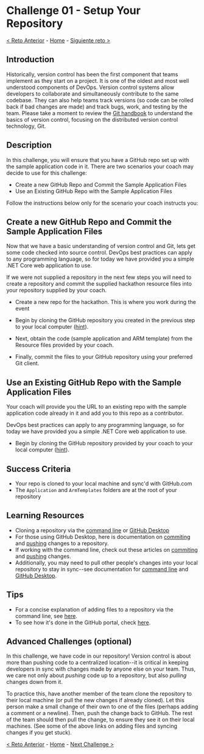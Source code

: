 # Challenge 01 - Setup Your Repository

[<  Reto Anterior](Challenge-00.md) - [Home](../README.md) - [Siguiente reto >](Challenge-02.md)

## Introduction

Historically, version control has been the first component that teams implement as they start on a project. It is one of the oldest and most well understood components of DevOps. Version control systems allow developers to collaborate and simultaneously contribute to the same codebase. They can also help teams track versions (so code can be rolled back if bad changes are made) and track bugs, work, and testing by the team. Please take a moment to review the [Git handbook](https://guides.github.com/introduction/git-handbook/) to understand the basics of version control, focusing on the distributed version control technology, Git.

## Description

In this challenge, you will ensure that you have a GitHub repo set up with the sample application code in it. There are two scenarios your coach may decide to use for this challenge:

- Create a new GitHub Repo and Commit the Sample Application Files
- Use an Existing GitHub Repo with the Sample Application Files

Follow the instructions below only for the scenario your coach instructs you:

## Create a new GitHub Repo and Commit the Sample Application Files

Now that we have a basic understanding of version control and Git, lets get some code checked into source control. DevOps best practices can apply to any programming language, so for today we have provided you a simple .NET Core web application to use.

If we were not supplied a repository in the next few steps you will need to create a repository and commit the supplied hackathon resource files into your repository supplied by your coach.

- Create a new repo for the hackathon. This is where you work during the event

- Begin by cloning the GitHub repository you created in the previous step to your local computer ([hint](https://help.github.com/en/articles/cloning-a-repository)).

- Next, obtain the code (sample application and ARM template) from the Resource files provided by your coach.

- Finally, commit the files to your GitHub repository using your preferred Git client.

## Use an Existing GitHub Repo with the Sample Application Files

Your coach will provide you the URL to an existing repo with the sample application code already in it and add you to this repo as a contributor.

DevOps best practices can apply to any programming language, so for today we have provided you a simple .NET Core web application to use.

- Begin by cloning the GitHub repository provided by your coach to your local computer ([hint](https://help.github.com/en/articles/cloning-a-repository)).

## Success Criteria

- Your repo is cloned to your local machine and sync'd with GitHub.com
- The `Application` and `ArmTemplates` folders are at the root of your repository

## Learning Resources

- Cloning a repository via the [command line](https://docs.github.com/en/github/creating-cloning-and-archiving-repositories/cloning-a-repository) or [GitHub Desktop](https://docs.github.com/en/desktop/contributing-and-collaborating-using-github-desktop/cloning-a-repository-from-github-to-github-desktop)
- For those using GitHub Desktop, here is documentation on [commiting](https://docs.github.com/en/desktop/contributing-and-collaborating-using-github-desktop/committing-and-reviewing-changes-to-your-project) and [pushing](https://docs.github.com/en/desktop/contributing-and-collaborating-using-github-desktop/pushing-changes-to-github) changes to a repository.
- If working with the command line, check out these articles on [commiting](https://docs.github.com/en/github/committing-changes-to-your-project/creating-and-editing-commits) and [pushing](https://docs.github.com/en/github/using-git/pushing-commits-to-a-remote-repository) changes.
- Additionally, you may need to pull other people's changes into your local repository to stay in sync--see documentation for [command line](https://docs.github.com/en/github/using-git/getting-changes-from-a-remote-repository) and [GitHub Desktop](https://docs.github.com/en/desktop/contributing-and-collaborating-using-github-desktop/keeping-your-local-repository-in-sync-with-github).

## Tips

- For a concise explanation of adding files to a repository via the command line, see [here](https://docs.github.com/en/github/managing-files-in-a-repository/adding-a-file-to-a-repository-using-the-command-line). 
- To see how it's done in the GitHub portal, check [here](https://docs.github.com/en/github/managing-files-in-a-repository/managing-files-on-github). 

## Advanced Challenges (optional)

In this challenge, we have code in our repository! Version control is about more than pushing code to a centralized location--it is critical in keeping developers in sync with changes made by anyone else on your team. Thus, we care not only about *pushing* code up to a repository, but also *pulling* changes down from it. 

To practice this, have another member of the team clone the repository to their local machine (or pull the new changes if already cloned). Let this person make a small change of their own to one of the files (perhaps adding a comment or a newline). Then, push the change back to GitHub. The rest of the team should then pull the change, to ensure they see it on their local machines. (See some of the above links on adding files and syncing changes if you get stuck). 

[<  Reto Anterior](Challenge-00.md) - [Home](../README.md) - [Next Challenge >](Challenge-02.md)
